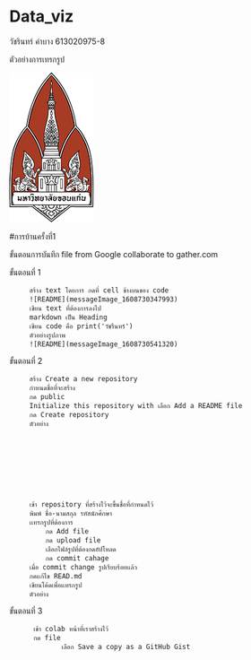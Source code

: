 # Data_viz

วัชรินทร์ คำบาง 613020975-8


ตัวอย่างการเทรกรูป

![README](unnamed.png)

#การบ้านครั้งที่1

ขั้นตอนการบันทึก file from Google collaborate to gather.com

ขั้นตอนที่ 1 

         สร้าง text โดยการ กดที่ cell ข้างบนของ code
         ![README](messageImage_1608730347993)
         เขียน text ที่ต้องการลงไป
         markdown เป็น Heading
         เขียน code คือ print('วัชรืนทร์')
         ตัวอย่างรูปภาพ
         ![README](messageImage_1608730541320)
         
ขั้นตอนที่ 2

         สร้าง Create a new repository
         กำหนดชื่อที่จะสร้าง
         กด public 
         Initialize this repository with เลือก Add a README file
         กด Create repository
         ตัวอย่าง
         
         
         
         
         
         
         
         
         เข้า repository ที่สร้างไว้จะขึ้นชื่อที่กำหนดไว้
         พิมพ์ ชื่อ-นามสกุล รหัสนักศึกษา
         เเทรกรูปที่ต้องการ
             กด Add file 
             กด upload file
             เลือกไฟล์รูปที่ต้องกดอัปโหลด 
             กด commit cahage
         เมื่อ commit change รูปเรียบร้อยเเล้ว
         กดเเก้ไข READ.md
         เขียนโค้ดเพื่อเเทรกรูป 
         ตัวอย่าง
         
         
  ขั้นตอนที่ 3
  
          เข้า colab หน้าที่เราสร้างไว้ 
          กด file 
                 เลือก Save a copy as a GitHub Gist
                 
                 
                 
                 
                 
                 
                 
                 
                 
         
